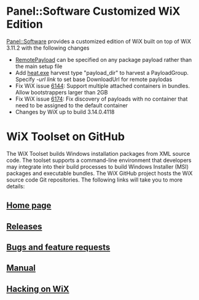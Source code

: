 # Panel::Software Customized WiX Edition

[Panel::Software](http://www.panel-sw.co.il) provides a customized edition of WiX built on top of WiX 3.11.2 with the following changes

- [RemotePayload](https://wixtoolset.org/documentation/manual/v3/xsd/wix/remotepayload.html) can be specified on any package payload rather than the main setup file
- Add [heat.exe](https://wixtoolset.org/documentation/manual/v3/overview/heat.html) harvest type "payload_dir" to harvest a PayloadGroup. Specify _-url link_ to set base DownloadUrl for remote paylodas
- Fix WiX issue [6144](https://github.com/wixtoolset/issues/issues/6144): Support multiple attached containers in bundles. Allow bootstrappers larger than 2GB
- Fix WiX issue [6174](https://github.com/wixtoolset/issues/issues/6174): Fix discovery of payloads with no container that need to be assigned to the default container
- Changes by WiX up to build 3.14.0.4118

# WiX Toolset on GitHub
The WiX Toolset builds Windows installation packages from XML source code. The toolset supports a command-line environment that developers may integrate into their build processes to build Windows Installer (MSI) packages and executable bundles. The WiX GitHub project hosts the WiX source code Git repositories. The following links will take you to more details:

## [Home page](http://wixtoolset.org/ "WiX Toolset home page")
## [Releases](http://wixtoolset.org/releases/ "WiX Toolset stable and weekly releases")
## [Bugs and feature requests](http://wixtoolset.org/bugs/ "Files bugs and feature requests for WiX Toolset")
## [Manual](http://wixtoolset.org/documentation/manual/ "WiX Toolset manuals and documentation links")
## [Hacking on WiX](http://wixtoolset.org/development/ "About development on the WiX Toolset")
